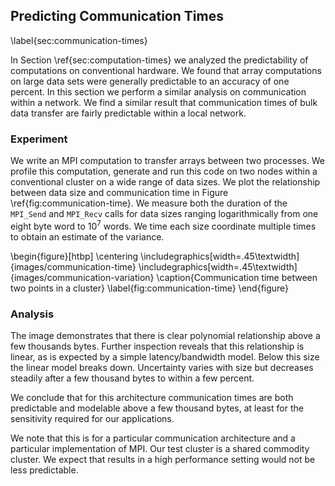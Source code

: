 
Predicting Communication Times
------------------------------

\label{sec:communication-times}

In Section \ref{sec:computation-times} we analyzed the predictability of computations on conventional hardware.  We found that array computations on large data sets were generally predictable to an accuracy of one percent.  In this section we perform a similar analysis on communication within a network.  We find a similar result that communication times of bulk data transfer are fairly predictable within a local network.


### Experiment

We write an MPI computation to transfer arrays between two processes.  We profile this computation, generate and run this code on two nodes within a conventional cluster on a wide range of data sizes.  We plot the relationship between data size and communication time in Figure \ref{fig:communication-time}.  We measure both the duration of the `MPI_Send` and `MPI_Recv` calls for data sizes ranging logarithmically from one eight byte word to $10^7$ words.  We time each size coordinate multiple times to obtain an estimate of the variance.  

\begin{figure}[htbp]
\centering
\includegraphics[width=.45\textwidth]{images/communication-time}
\includegraphics[width=.45\textwidth]{images/communication-variation}
\caption{Communication time between two points in a cluster}
\label{fig:communication-time}
\end{figure}

### Analysis

The image demonstrates that there is clear polynomial relationship above a few thousands bytes.  Further inspection reveals that this relationship is linear, as is expected by a simple latency/bandwidth model.  Below this size the linear model breaks down.  Uncertainty varies with size but decreases steadily after a few thousand bytes to within a few percent. 

We conclude that for this architecture communication times are both predictable and modelable above a few thousand bytes, at least for the sensitivity required for our applications.

We note that this is for a particular communication architecture and a particular implementation of MPI.  Our test cluster is a shared commodity cluster.  We expect that results in a high performance setting would not be less predictable.
